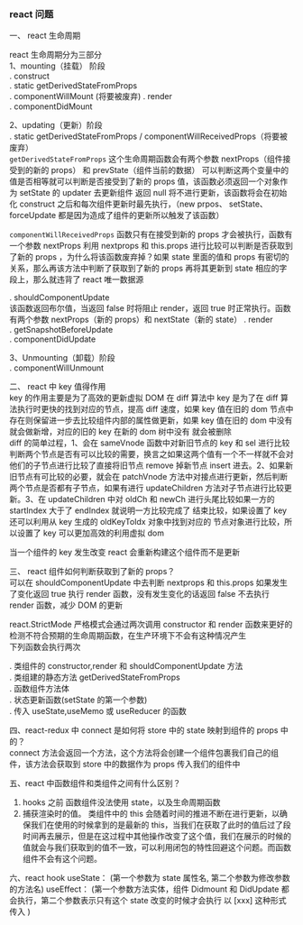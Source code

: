 ### react 问题

一、 react 生命周期

react 生命周期分为三部分  
1、mounting（挂载） 阶段  
. construct  
. static getDerivedStateFromProps  
. componentWillMount (将要被废弃)
. render  
. componentDidMount

2、updating（更新）阶段  
. static getDerivedStateFromProps / componentWillReceivedProps（将要被废弃）  
`getDerivedStateFromProps` 这个生命周期函数会有两个参数 nextProps（组件接受到的新的 props） 和 prevState（组件当前的数据） 可以判断这两个变量中的值是否相等就可以判断是否接受到了新的 props 值，该函数必须返回一个对象作为 setState 的 updater 去更新组件 返回 null 将不进行更新，该函数将会在初始化 construct 之后和每次组件更新时最先执行，（new prpos、 setState、 forceUpdate 都是因为造成了组件的更新所以触发了该函数）

`componentWillReceivedProps` 函数只有在接受到新的 props 才会被执行，函数有一个参数 nextProps 利用 nextprops 和 this.props 进行比较可以判断是否获取到了新的 props ，为什么将该函数废弃掉？如果 state 里面的值和 props 有密切的关系，那么再该方法中判断了获取到了新的 props 再将其更新到 state 相应的字段上，那么就违背了 react 唯一数据源

. shouldComponentUpdate  
该函数返回布尔值，当返回 false 时将阻止 render，返回 true 时正常执行。函数有两个参数 nextProps（新的 props）和 nextState（新的 state）
. render  
. getSnapshotBeforeUpdate  
. componentDidUpdate

3、Unmounting（卸载）阶段  
. componentWillUnmount

二、 react 中 key 值得作用  
key 的作用主要是为了高效的更新虚拟 DOM
在 diff 算法中 key 是为了在 diff 算法执行时更快的找到对应的节点，提高 diff 速度，如果 key 值在旧的 dom 节点中存在则保留进一步去比较组件内部的属性做更新，如果 key 值在旧的 dom 中没有就会做新增，对应的旧的 key 在新的 dom 树中没有 就会被删除  
diff 的简单过程，1、会在 sameVnode 函数中对新旧节点的 key 和 sel 进行比较判断两个节点是否有可以比较的需要，换言之如果这两个值有一个不一样就不会对他们的子节点进行比较了直接将旧节点 remove 掉新节点 insert 进去。2、如果新旧节点有可比较的必要，就会在 patchVnode 方法中对接点进行更新，然后判断两个节点是否都有子节点，如果有进行 updateChildren 方法对子节点进行比较更新。3、在 updateChildren 中对 oldCh 和 newCh 进行头尾比较如果一方的 startIndex 大于了 endIndex 就说明一方比较完成了 结束比较，如果设置了 key 还可以利用从 key 生成的 oldKeyToIdx 对象中找到对应的 节点对象进行比较，所以设置了 key 可以更加高效的利用虚拟 dom

当一个组件的 key 发生改变 react 会重新构建这个组件而不是更新

三、 react 组件如何判断获取到了新的 props？  
可以在 shouldComponentUpdate 中去判断 nextprops 和 this.props 如果发生了变化返回 true 执行 render 函数，没有发生变化的话返回 false 不去执行 render 函数，减少 DOM 的更新

react.StrictMode 严格模式会通过两次调用 constructor 和 render 函数来更好的检测不符合预期的生命周期函数，在生产环境下不会有这种情况产生  
下列函数会执行两次

. 类组件的 constructor,render 和 shouldComponentUpdate 方法  
. 类组建的静态方法 getDerivedStateFromProps  
. 函数组件方法体  
. 状态更新函数(setState 的第一个参数)  
. 传入 useState,useMemo 或 useReducer 的函数

四、react-redux 中 connect 是如何将 store 中的 state 映射到组件的 props 中的？  
connect 方法会返回一个方法，这个方法将会创建一个组件包裹我们自己的组件，该方法会获取到 store 中的数据作为 props 传入我们的组件中

五、react 中函数组件和类组件之间有什么区别？

1. hooks 之前 函数组件没法使用 state，以及生命周期函数
2. 捕获渲染时的值。 类组件中的 this 会随着时间的推进不断在进行更新，以确保我们在使用的时候拿到的是最新的 this，当我们在获取了此时的值后过了段时间再去展示，但是在这过程中其他操作改变了这个值，我们在展示的时候的值就会与我们获取到的值不一致，可以利用闭包的特性回避这个问题。而函数组件不会有这个问题。

六、react hook
useState： (第一个参数为 state 属性名, 第二个参数为修改参数的方法名)
useEffect： (第一个参数方法实体，组件 Didmount 和 DidUpdate 都会执行，第二个参数表示只有这个 state 改变的时候才会执行 以 [xxx] 这种形式传入 )
